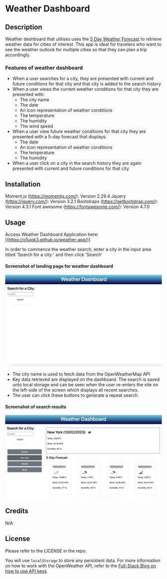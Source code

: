 # Weather Dashboard

## Description

Weather dashboard that utilises uses the [5 Day Weather Forecast](https://openweathermap.org/forecast5) to retrieve weather data for cities of interest. This app is ideal for travelers who want to see the weather outlook for multiple cities so that they can plan a trip accordingly.

### Features of weather dashboard

- When a user searches for a city, they are presented with current and future conditions for that city and that city is added to the search history
- When a user views the current weather conditions for that city they are presented with:
  - The city name
  - The date
  - An icon representation of weather conditions
  - The temperature
  - The humidity
  - The wind speed
- When a user view future weather conditions for that city they are presented with a 5-day forecast that displays:
  - The date
  - An icon representation of weather conditions
  - The temperature
  - The humidity
- When a user click on a city in the search history they are again presented with current and future conditions for that city

## Installation

Moment.js (https://momentjs.com/): Version 2.29.4
Jquery (https://jquery.com/): Version 3.2.1
Bootstraps (https://getbootstrap.com/): Version 4.3.1
Font awesome (https://fontawesome.com/): Version 4.7.0

## Usage

Access Weather Dashboard Application here: [(https://o1ujok3.github.io/weather-app/)]

In order to commence the weather search, enter a city in the input area titled 'Search for a city:' and then click 'Search'

#### Screenshot of landing page for weather dashboard

![The weather app includes a search option, a list of cities, and a five-day forecast and current weather conditions for London.](./assets/Screenshot%202023-02-10%20at%2010.25.57.png)

- The city name is used to fetch data from the OpenWeatherMap API
- Key data retrieved are displayed on the dashboard. The search is saved unto local storage and can be seen when the user re-enters the site on the left-side of the screen which displays all recent searches.
- The user can click these buttons to generate a repeat search.

#### Screenshot of search results

![Alt](./assets/Screenshot%202023-02-10%20at%2010.29.02.png)

## Credits

N/A

## License

Please refer to the LICENSE in the repo.

You will use `localStorage` to store any persistent data. For more information on how to work with the OpenWeather API, refer to the [Full-Stack Blog on how to use API keys](https://coding-boot-camp.github.io/full-stack/apis/how-to-use-api-keys).

